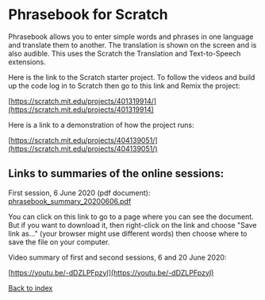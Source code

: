 # Phrasebook for Scratch

Phrasebook allows you to enter simple words and phrases in one language and translate them to another. The translation is shown on the screen and is also audible. This uses the Scratch the Translation and Text-to-Speech extensions.

Here is the link to the Scratch starter project. To follow the videos and build up the code log in to Scratch then go to this link and Remix the project:

[https://scratch.mit.edu/projects/401319914/](https://scratch.mit.edu/projects/401319914)

Here is a link to a demonstration of how the project runs:

[https://scratch.mit.edu/projects/404139051/](https://scratch.mit.edu/projects/404139051/)

## Links to summaries of the online sessions:

First session, 6 June 2020 (pdf document):
[phrasebook_summary_20200606.pdf](phrasebook_summary_20200606.pdf)

You can click on this link to go to a page where you can see the document. But if you want to download it, then right-click on the link and choose "Save link as..." (your browser might use different words) then choose where to save the file on your computer.

Video summary of first and second sessions, 6 and 20 June 2020:

[https://youtu.be/-dDZLPFpzyI](https://youtu.be/-dDZLPFpzyI)

[Back to index](README.md)
